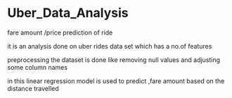 # Uber_Data_Analysis
fare amount /price prediction of ride 

it is an analysis done on uber rides data set which has a no.of features

preprocessing the dataset is done like removing null values and adjusting some column names 

in this linear regression model is used to predict ,fare amount based on the distance travelled

